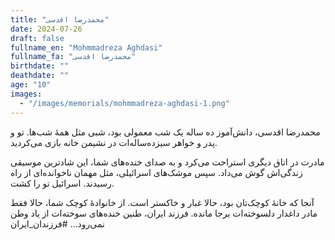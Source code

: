 ```yaml
---
title: "محمدرضا اقدسی"
date: 2024-07-26
draft: false
fullname_en: "Mohmmadreza Aghdasi"
fullname_fa: "محمدرضا اقدسی"
birthdate: ""
deathdate: ""
age: "10"
images:
  - "/images/memorials/mohmmadreza-aghdasi-1.png"
---
```


محمدرضا اقدسی، دانش‌آموز ده ساله
یک شب معمولی بود، شبی مثل همۀ شب‌ها. تو و پدر و خواهر سیزده‌ساله‌ات در نشیمن خانه بازی می‌کردید. 

مادرت در اتاق دیگری استراحت می‌کرد و به صدای خنده‌های شما، این شادترین موسیقی زندگی‌اش گوش می‌داد. سپس موشک‌های اسرائیلی، مثل مهمان ناخوانده‌ای از راه رسیدند. اسرائیل تو را کشت.

آنجا که خانۀ کوچک‌تان بود، حالا غبار و خاکستر است. از خانوادۀ کوچک شما، حالا فقط مادر داغدار دلسوخته‌ات برجا مانده. فرزند ایران، طنین خنده‌های سوخته‌ات از یاد وطن نمی‌رود...
#فرزندان_ایران